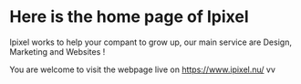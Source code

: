 # Here is the home page of Ipixel


Ipixel works to help your compant to grow up, our main service are Design, Marketing and Websites !

You are welcome to visit the webpage live on <https://www.ipixel.nu/>
vv
